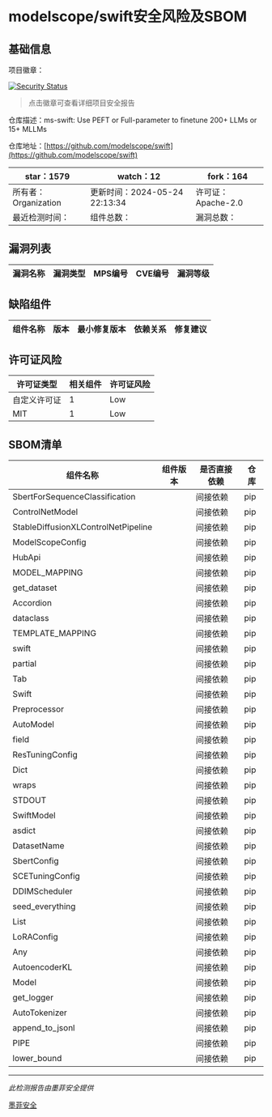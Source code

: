 # modelscope/swift安全风险及SBOM

## 基础信息

项目徽章：

[![Security Status](https://www.murphysec.com/platform3/v31/badge/1794074328313049088.svg)](https://www.murphysec.com/console/report/1740806979724972032/1794074328313049088)

> 点击徽章可查看详细项目安全报告

仓库描述：ms-swift: Use PEFT or Full-parameter to finetune 200+ LLMs or 15+ MLLMs

仓库地址：[https://github.com/modelscope/swift](https://github.com/modelscope/swift)

| star：1579 | watch：12 | fork：164 |
| ----------- | -------------- | ------------ |
| 所有者：Organization | 更新时间：2024-05-24 22:13:34 | 许可证：Apache-2.0 |
| 最近检测时间： | 组件总数： | 漏洞总数： |




## 漏洞列表

| 漏洞名称 | 漏洞类型 | MPS编号 | CVE编号 | 漏洞等级 |
| ------- | ------ | ------- | ------ | ----- |





## 缺陷组件

| 组件名称 | 版本 | 最小修复版本 | 依赖关系 | 修复建议 |
| -------- | ---- | ------------ | -------- | -------- |





## 许可证风险

| 许可证类型 | 相关组件 | 许可证风险 |
| ---------- | -------- | ---------- |
|自定义许可证|1|Low|
|MIT|1|Low|




## SBOM清单

| 组件名称 | 组件版本 | 是否直接依赖 | 仓库 |
| -------- | -------- | ------------ | ---- |
|SbertForSequenceClassification||间接依赖|pip|
|ControlNetModel||间接依赖|pip|
|StableDiffusionXLControlNetPipeline||间接依赖|pip|
|ModelScopeConfig||间接依赖|pip|
|HubApi||间接依赖|pip|
|MODEL_MAPPING||间接依赖|pip|
|get_dataset||间接依赖|pip|
|Accordion||间接依赖|pip|
|dataclass||间接依赖|pip|
|TEMPLATE_MAPPING||间接依赖|pip|
|swift||间接依赖|pip|
|partial||间接依赖|pip|
|Tab||间接依赖|pip|
|Swift||间接依赖|pip|
|Preprocessor||间接依赖|pip|
|AutoModel||间接依赖|pip|
|field||间接依赖|pip|
|ResTuningConfig||间接依赖|pip|
|Dict||间接依赖|pip|
|wraps||间接依赖|pip|
|STDOUT||间接依赖|pip|
|SwiftModel||间接依赖|pip|
|asdict||间接依赖|pip|
|DatasetName||间接依赖|pip|
|SbertConfig||间接依赖|pip|
|SCETuningConfig||间接依赖|pip|
|DDIMScheduler||间接依赖|pip|
|seed_everything||间接依赖|pip|
|List||间接依赖|pip|
|LoRAConfig||间接依赖|pip|
|Any||间接依赖|pip|
|AutoencoderKL||间接依赖|pip|
|Model||间接依赖|pip|
|get_logger||间接依赖|pip|
|AutoTokenizer||间接依赖|pip|
|append_to_jsonl||间接依赖|pip|
|PIPE||间接依赖|pip|
|lower_bound||间接依赖|pip|


------

*此检测报告由墨菲安全提供*

[墨菲安全](www.murphysec.com)